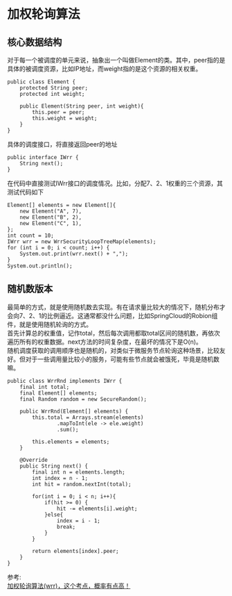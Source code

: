 # 加权轮询算法
## 核心数据结构
对于每一个被调度的单元来说，抽象出一个叫做Element的类。其中，peer指的是具体的被调度资源，比如IP地址，而weight指的是这个资源的相关权重。  
``` 
public class Element {
    protected String peer;
    protected int weight;

    public Element(String peer, int weight){
        this.peer = peer;
        this.weight = weight;
    }
}
```
具体的调度接口，将直接返回peer的地址
``` 
public interface IWrr {
    String next();
}
```
在代码中直接测试IWrr接口的调度情况。比如，分配7、2、1权重的三个资源，其测试代码如下
``` 
Element[] elements = new Element[]{
	new Element("A", 7),
	new Element("B", 2),
	new Element("C", 1),
};
int count = 10;
IWrr wrr = new WrrSecurityLoopTreeMap(elements);
for (int i = 0; i < count; i++) {
    System.out.print(wrr.next() + ",");
}
System.out.println();
```
## 随机数版本
最简单的方式，就是使用随机数去实现。有在请求量比较大的情况下，随机分布才会向7、2、1的比例逼近。这通常都没什么问题，比如SpringCloud的Robion组件，就是使用随机轮询的方式。  
首先计算总的权重值，记作total，然后每次调用都取total区间的随机数，再依次遍历所有的权重数据。next方法的时间复杂度，在最坏的情况下是O(n)。  
随机调度获取的调用顺序也是随机的，对类似于微服务节点轮询这种场景，比较友好。但对于一些调用量比较小的服务，可能有些节点就会被饿死，毕竟是随机数嘛。  
``` 
public class WrrRnd implements IWrr {
    final int total;
    final Element[] elements;
    final Random random = new SecureRandom();

    public WrrRnd(Element[] elements) {
        this.total = Arrays.stream(elements)
                .mapToInt(ele -> ele.weight)
                .sum();

        this.elements = elements;
    }

    @Override
    public String next() {
        final int n = elements.length;
        int index = n - 1;
        int hit = random.nextInt(total);

        for(int i = 0; i < n; i++){
            if(hit >= 0) {
                hit -= elements[i].weight;
            }else{
                index = i - 1;
                break;
            }
        }

        return elements[index].peer;
    }
}
```

参考:  
[加权轮询算法(wrr)，这个考点，概率有点高！](https://juejin.cn/post/7044767564941459487)

